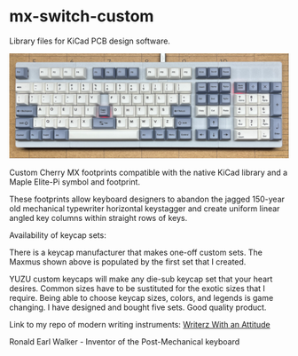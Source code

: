 # mx-switch-custom
Library files for KiCad PCB design software.

<img src="Images/MaximusGitHub.png" width="650" />

Custom Cherry MX footprints compatible with the native KiCad library and a Maple Elite-Pi symbol and footprint. 

These footprints allow keyboard designers to abandon the jagged 150-year old mechanical typewriter horizontal keystagger and 
create uniform linear angled key columns within straight rows of keys.

Availability of keycap sets:

There is a keycap manufacturer that makes one-off custom sets. The Maxmus shown above is populated by the first set that I created.

YUZU custom keycaps will make any die-sub keycap set that your heart desires. Common sizes have to be sustituted for the exotic sizes
that I require. Being able to choose keycap sizes, colors, and legends is game changing. I have designed and bought five sets. Good quality product.

Link to my repo of modern writing instruments: [Writerz With an Attitude](https://github.com/Dholydai/writerz-with-an-attitude)

Ronald Earl Walker - Inventor of the Post-Mechanical keyboard
